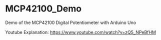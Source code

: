 # MCP42100_Demo
Demo of the MCP42100 Digital Potentiometer with Arduino Uno

Youtube Explanation: https://www.youtube.com/watch?v=zQ5_NPeBfHM
